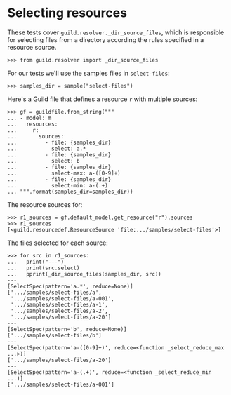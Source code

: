 # Selecting resources

These tests cover `guild.resolver._dir_source_files`, which is
responsible for selecting files from a directory according the rules
specified in a resource source.

    >>> from guild.resolver import _dir_source_files

For our tests we'll use the samples files in `select-files`:

    >>> samples_dir = sample("select-files")

Here's a Guild file that defines a resource `r` with multiple sources:

    >>> gf = guildfile.from_string("""
    ... - model: m
    ...   resources:
    ...     r:
    ...       sources:
    ...         - file: {samples_dir}
    ...           select: a.*
    ...         - file: {samples_dir}
    ...           select: b
    ...         - file: {samples_dir}
    ...           select-max: a-([0-9]+)
    ...         - file: {samples_dir}
    ...           select-min: a-(.+)
    ... """.format(samples_dir=samples_dir))

The resource sources for:

    >>> r1_sources = gf.default_model.get_resource("r").sources
    >>> r1_sources
    [<guild.resourcedef.ResourceSource 'file:.../samples/select-files'>]

The files selected for each source:

    >>> for src in r1_sources:
    ...   print("---")
    ...   print(src.select)
    ...   pprint(_dir_source_files(samples_dir, src))
    ---
    [SelectSpec(pattern='a.*', reduce=None)]
    ['.../samples/select-files/a',
     '.../samples/select-files/a-001',
     '.../samples/select-files/a-1',
     '.../samples/select-files/a-2',
     '.../samples/select-files/a-20']
    ---
    [SelectSpec(pattern='b', reduce=None)]
    ['.../samples/select-files/b']
    ---
    [SelectSpec(pattern='a-([0-9]+)', reduce=<function _select_reduce_max ...>)]
    ['.../samples/select-files/a-20']
    ---
    [SelectSpec(pattern='a-(.+)', reduce=<function _select_reduce_min ...)]
    ['.../samples/select-files/a-001']

